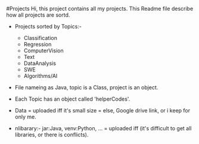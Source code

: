#Projects
Hi, this project contains all my projects.
This Readme file describe how all projects are sortd.

- Projects sorted by Topics:-
	- Classification
	- Regression
	- ComputerVision
	- Text
	- DataAnalysis
	- SWE
	-  Algorithms/AI

- File nameing as Java, topic is a Class, project is an object.

- Each Topic has an object called 'helperCodes'.

- Data
= uploaded iff it's small size
= else, Google drive link, or i keep for only me.

- nlibarary:- jar:Java, venv:Python, ...
= uploaded iff (it's difficult to get all libraries, or there is conflicts).
